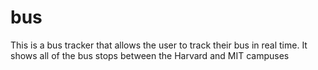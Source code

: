 # bus
This is a bus tracker that allows the user to track their bus in real time. It shows all of the bus stops between the Harvard and MIT campuses
